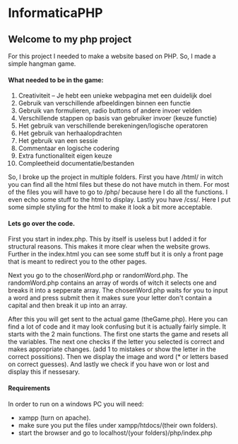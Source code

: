 # InformaticaPHP
## Welcome to my php project

For this project I needed to make a website based on PHP. So, I made a simple hangman game.

#### What needed to be in the game:
1. Creativiteit – Je hebt een unieke webpagina met een duidelijk doel
2. Gebruik van verschillende afbeeldingen binnen een functie
3. Gebruik van formulieren, radio buttons of andere invoer velden
4. Verschillende stappen op basis van gebruiker invoer (keuze functie)
5. Het gebruik van verschillende berekeningen/logische operatoren
6. Het gebruik van herhaalopdrachten
7. Het gebruik van een sessie
8. Commentaar en logische codering
9. Extra functionaliteit eigen keuze
10. Compleetheid documentatie/bestanden

So, I broke up the project in multiple folders. First you have /html/ in witch you can find all the html files but these do not have mutch in them. For most of the files you will have to go to /php/ because here I do all the functions. I even echo some stuff to the html to display. Lastly you have /css/. Here I put some simple styling for the html to make it look a bit more acceptable.

#### Lets go over the code.
First you start in index.php. This by itself is useless but I added it for structural reasons. This makes it more clear when the website grows. Further in the index.html you can see some stuff but it is only a front page that is meant to redirect you to the other pages.

Next you go to the chosenWord.php or randomWord.php. The randomWord.php contains an array of words of witch it selects one and breaks it into a sepperate array. The chosenWord.php waits for you to input a word and press submit then it makes sure your letter don't contain a capital and then break it up into an array.

After this you will get sent to the actual game (theGame.php). Here you can find a lot of code and it may look confusing but it is actually fairly simple. It starts with the 2 main functions. The first one starts the game and resets all the variables. The next one checks if the letter you selected is correct and makes appropriate changes. (add 1 to mistakes or show the letter in the correct possitions). Then we display the image and word (* or letters based on correct guesses). And lastly we check if you have won or lost and display this if nessesary. 

#### Requirements
In order to run on a windows PC you will need:
- xampp (turn on apache).
- make sure you put the files under xampp/htdocs/(their own folders).
- start the browser and go to localhost/(your folders)/php/index.php

